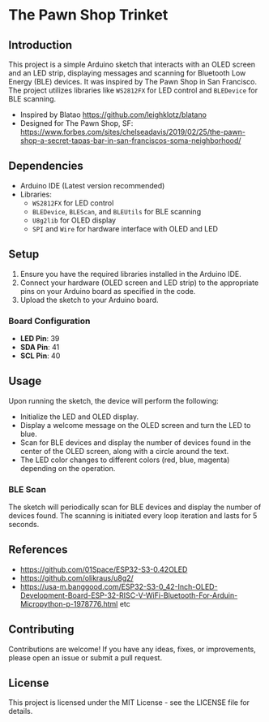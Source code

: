 # The Pawn Shop Trinket

## Introduction
This project is a simple Arduino sketch that interacts with an OLED screen and an LED strip, displaying messages and scanning for Bluetooth Low Energy (BLE) devices. It was inspired by The Pawn Shop in San Francisco. The project utilizes libraries like `WS2812FX` for LED control and `BLEDevice` for BLE scanning.

* Inspired by Blatao <https://github.com/leighklotz/blatano>
* Designed for The Pawn Shop, SF: <https://www.forbes.com/sites/chelseadavis/2019/02/25/the-pawn-shop-a-secret-tapas-bar-in-san-franciscos-soma-neighborhood/>

## Dependencies
- Arduino IDE (Latest version recommended)
- Libraries:
  - `WS2812FX` for LED control
  - `BLEDevice`, `BLEScan`, and `BLEUtils` for BLE scanning
  - `U8g2lib` for OLED display
  - `SPI` and `Wire` for hardware interface with OLED and LED

## Setup
1. Ensure you have the required libraries installed in the Arduino IDE.
2. Connect your hardware (OLED screen and LED strip) to the appropriate pins on your Arduino board as specified in the code.
3. Upload the sketch to your Arduino board.

### Board Configuration
- **LED Pin**: 39
- **SDA Pin**: 41
- **SCL Pin**: 40

## Usage
Upon running the sketch, the device will perform the following:
- Initialize the LED and OLED display.
- Display a welcome message on the OLED screen and turn the LED to blue.
- Scan for BLE devices and display the number of devices found in the center of the OLED screen, along with a circle around the text.
- The LED color changes to different colors (red, blue, magenta) depending on the operation.

### BLE Scan
The sketch will periodically scan for BLE devices and display the number of devices found. The scanning is initiated every loop iteration and lasts for 5 seconds.

## References
- <https://github.com/01Space/ESP32-S3-0.42OLED>
- <https://github.com/olikraus/u8g2/>
- <https://usa-m.banggood.com/ESP32-S3-0_42-Inch-OLED-Development-Board-ESP-32-RISC-V-WiFi-Bluetooth-For-Arduin-Micropython-p-1978776.html> etc

## Contributing
Contributions are welcome! If you have any ideas, fixes, or improvements, please open an issue or submit a pull request.

## License
This project is licensed under the MIT License - see the LICENSE file for details.

